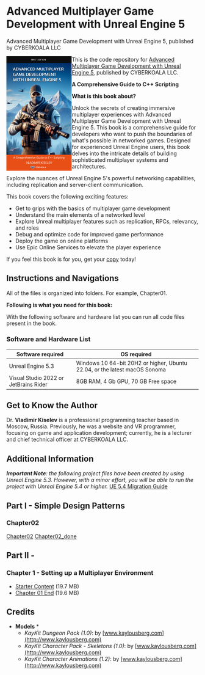 # Advanced Multiplayer Game Development with Unreal Engine 5	
Advanced Multiplayer Game Development with Unreal Engine 5, published by CYBERKOALA LLC

<a href="https://www.amazon.com/dp/B0DGTCTJ2G"><img src="/BookCoverAdvancedMPGameDevWithUE5_2.jpg" alt="Advanced Multiplayer Game Development with Unreal Engine 5" height="300px" align="left"></a>

This is the code repository for [Advanced Multiplayer Game Development with Unreal Engine 5](https://www.amazon.com/dp/B0DGTCTJ2G), published by CYBERKOALA LLC.

**A Comprehensive Guide to C++ Scripting**

<b>What is this book about?</b>

Unlock the secrets of creating immersive multiplayer experiences with Advanced Multiplayer Game Development with Unreal Engine 5. This book is a comprehensive guide for developers who want to push the boundaries of what's possible in networked games. Designed for experienced Unreal Engine users, this book delves into the intricate details of building sophisticated multiplayer systems and architectures.

Explore the nuances of Unreal Engine 5's powerful networking capabilities, including replication and server-client communication.

This book covers the following exciting features:

* Get to grips with the basics of multiplayer game development
* Understand the main elements of a networked level
* Explore Unreal multiplayer features such as replication, RPCs, relevancy, and roles
* Debug and optimize code for improved game performance
* Deploy the game on online platforms
* Use Epic Online Services to elevate the player experience
  
If you feel this book is for you, get your [copy](https://www.amazon.com/dp/B0DGTCTJ2G) today!


## Instructions and Navigations
All of the files is organized into folders. For example, Chapter01.


**Following is what you need for this book:**

With the following software and hardware list you can run all code files present in the book.

### Software and Hardware List
| Software required                    | OS required                         |
| ------------------------------------ | ----------------------------------- |
| Unreal Engine 5.3                    | Windows 10 64-bit 20H2 or higher, Ubuntu 22.04, or the latest macOS Sonoma |
| Visual Studio 2022 or JetBrains Rider| 8GB RAM, 4 Gb GPU, 70 GB Free space |


## Get to Know the Author
Dr. **Vladimir Kiselev** is a professional programming teacher based in Moscow, Russia. Previously, he was a website and VR programmer, focusing on game and application development; currently, he is a lecturer and chief technical officer at CYBERKOALA LLC. 

## Additional Information

_**Important Note**: the following project files have been created by using Unreal Engine 5.3. However, with a minor effort, you will be able to run the project with Unreal Engine 5.4 or higher._
[UE 5.4 Migration Guide]([https://github.com/CyberKoalaStudios/Advanced-Multiplayer-Game-Development-With-Unreal-Engine-5/tree/main](https://github.com/CyberKoalaStudios/Advanced-Multiplayer-Game-Development-With-Unreal-Engine-5/blob/main/ue5_3.md))

## Part I - Simple Design Patterns
### Chapter02
[Chapter02](https://github.com/CyberKoalaStudios/Advanced-Multiplayer-Game-Development-With-Unreal-Engine-5/tree/main/Part-I/Chapter02)
[Chapter02_done](https://github.com/CyberKoalaStudios/Advanced-Multiplayer-Game-Development-With-Unreal-Engine-5/blob/main/Part-I/Chapter02_done.zip)

## Part II - 
### Chapter 1 - Setting up a Multiplayer Environment

* [Starter Content](https://github.com/CyberKoalaStudios/Advanced-Multiplayer-Game-Development-With-Unreal-Engine-5/releases/download/us-starter-content/StarterContent.zip) (19.7 MB)
* [Chapter 01 End](https://github.com/CyberKoalaStudios/Multiplayer-Game-Development-With-Unreal-Engine-5/releases/download/us-chapter-04-end/chapter-04-end.zip) (19.6 MB)

## Credits

* **Models**
   *   
   * _KayKit Dungeon Pack (1.0)_: by [www.kaylousberg.com](http://www.kaylousberg.com)
   * _KayKit Character Pack - Skeletons (1.0)_: by [www.kaylousberg.com](http://www.kaylousberg.com)
   * _KayKit Character Animations (1.2)_:  by [www.kaylousberg.com](http://www.kaylousberg.com)
